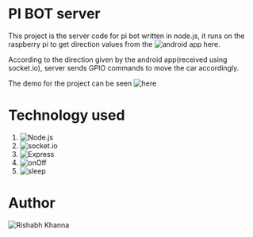 # PI BOT server
This project is the server code for pi bot written in node.js, it runs on the raspberry pi to get direction values from the ![android app here](https://github.com/Rishabhk07/Sensor-data-socket-io).

According to the direction given by the android app(received using socket.io), server sends GPIO commands to move the car accordingly.

The demo for the project can be seen ![here](https://youtu.be/eFooFdN0tX8)

# Technology used
  1. ![Node.js](https://nodejs.org/)
  2. ![socket.io](https://socket.io)
  3. ![Express](https://expressjs.com/)
  4. ![onOff](https://www.npmjs.com/package/onoff)
  5. ![sleep](https://www.npmjs.com/package/sleep)
 
 # Author
 
 ![Rishabh Khanna](http://rishabhkhanna.me)
